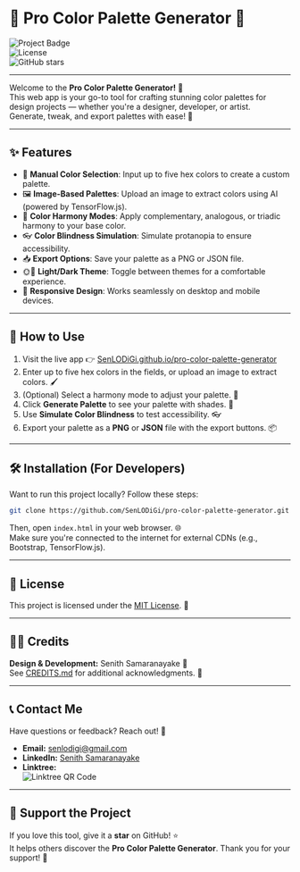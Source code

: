 
# 🎨 Pro Color Palette Generator 🌟

![Project Badge](https://img.shields.io/badge/Project-Color%20Palette%20Generator-ff69b4)  
![License](https://img.shields.io/badge/License-MIT-yellow.svg)  
![GitHub stars](https://img.shields.io/github/stars/SenLODiGi/pro-color-palette-generator?style=social)

---

Welcome to the **Pro Color Palette Generator!** 🚀  
This web app is your go-to tool for crafting stunning color palettes for design projects — whether you're a designer, developer, or artist.  
Generate, tweak, and export palettes with ease! 🎉

---

## ✨ Features

- 🎨 **Manual Color Selection**: Input up to five hex colors to create a custom palette.  
- 🖼️ **Image-Based Palettes**: Upload an image to extract colors using AI (powered by TensorFlow.js).  
- 🌈 **Color Harmony Modes**: Apply complementary, analogous, or triadic harmony to your base color.  
- 👓 **Color Blindness Simulation**: Simulate protanopia to ensure accessibility.  
- 📥 **Export Options**: Save your palette as a PNG or JSON file.  
- 🌞🌙 **Light/Dark Theme**: Toggle between themes for a comfortable experience.  
- 📱 **Responsive Design**: Works seamlessly on desktop and mobile devices.  

---

## 🚀 How to Use

1. Visit the live app 👉 [SenLODiGi.github.io/pro-color-palette-generator](https://senlodigi.github.io/Pro-Color-Palette-Generator/)  
2. Enter up to five hex colors in the fields, or upload an image to extract colors. 🖌️  
3. (Optional) Select a harmony mode to adjust your palette. 🎨  
4. Click **Generate Palette** to see your palette with shades. 🌟  
5. Use **Simulate Color Blindness** to test accessibility. 👓  
6. Export your palette as a **PNG** or **JSON** file with the export buttons. 📦  

---

## 🛠️ Installation (For Developers)

Want to run this project locally? Follow these steps:

```bash
git clone https://github.com/SenLODiGi/pro-color-palette-generator.git
```

Then, open `index.html` in your web browser. 🌐  
Make sure you're connected to the internet for external CDNs (e.g., Bootstrap, TensorFlow.js).

---

## 📜 License

This project is licensed under the [MIT License](LICENSE). 📝

---

## 👨‍💻 Credits

**Design & Development:** Senith Samaranayake 🎨  
See [CREDITS.md](CREDITS.md) for additional acknowledgments. 🙌

---

## 📞 Contact Me

Have questions or feedback? Reach out! 📧  

- **Email:** [senlodigi@gmail.com](mailto:senlodigi@gmail.com)  
- **LinkedIn:** [Senith Samaranayake](https://www.linkedin.com/in/senith-samaranayake/)  
- **Linktree:**  
  ![Linktree QR Code](https://api.qrserver.com/v1/create-qr-code/?size=150x150&data=https://linktr.ee/senith_samaranayake)

---

## 🌟 Support the Project

If you love this tool, give it a **star** on GitHub! ⭐  
It helps others discover the **Pro Color Palette Generator**. Thank you for your support! 💖
